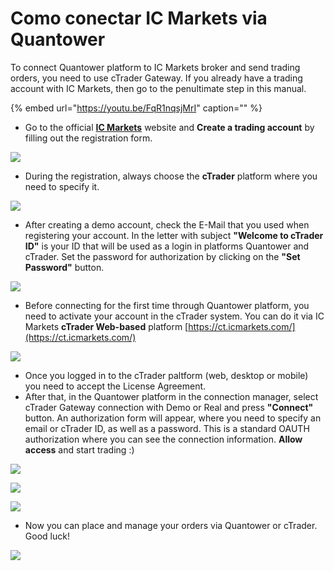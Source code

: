 # Como conectar IC Markets via Quantower

To connect Quantower platform to IC Markets broker and send trading orders, you need to use cTrader Gateway. If you already have a trading account with IC Markets, then go to the penultimate step in this manual.

{% embed url="https://youtu.be/FqR1nqsjMrI" caption="" %}

* Go to the official [**IC Markets**](https://www.icmarkets.com) website and **Create a trading account** by filling out the registration form.

![](../../.gitbook/assets/screenshot_28.png)

* During the registration, always choose the **cTrader** platform where you need to specify it.

![](../../.gitbook/assets/screenshot_29.png)

* After creating a demo account, check the E-Mail that you used when registering your account. In the letter with subject **"Welcome to cTrader ID"** is your ID that will be used as a login in platforms Quantower and cTrader. Set the password for authorization by clicking on the **"Set Password"** button.

![](../../.gitbook/assets/set-password.png)

* Before connecting for the first time through Quantower platform, you need to activate your account in the cTrader system. You can do it via IC Markets **cTrader Web-based** platform [https://ct.icmarkets.com/](https://ct.icmarkets.com/)

![](../../.gitbook/assets/screenshot_30.png)

* Once you logged in to the cTrader paltform \(web, desktop or mobile\) you need to accept the License Agreement.
* After that, in the Quantower platform in the connection manager, select cTrader Gateway connection with Demo or Real and press **"Connect"** button. An authorization form will appear, where you need to specify an email or cTrader ID, as well as a password. This is a standard OAUTH authorization where you can see the connection information. **Allow access** and start trading :\)

![](../../.gitbook/assets/ctrader-connection.gif)

![](../../.gitbook/assets/screenshot_31.png)

![](../../.gitbook/assets/screenshot_32.png)

* Now you can place and manage your orders via Quantower or cTrader. Good luck!

![](../../.gitbook/assets/chart-on-ctrader-an-quantower.png)

